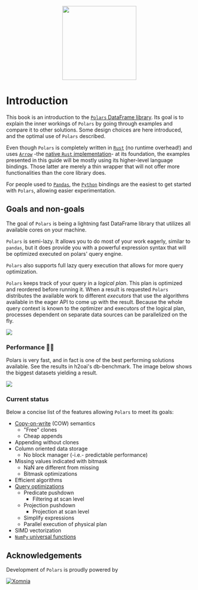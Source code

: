 <div style="text-align:center;margin-top:30px"><img src="https://raw.githubusercontent.com/ritchie46/static/master/polars/polars_logo_white_circle.png" width="200px" /></div>

# Introduction

This book is an introduction to the
[`Polars` DataFrame library](https://github.com/pola-rs/polars). Its goal is to
explain the inner workings of `Polars` by going through examples and compare it to other
solutions. Some design choices are here introduced, and the optimal use of `Polars`
described.

Even though `Polars` is completely written in [`Rust`](https://www.rust-lang.org/) (no
runtime overhead!) and uses [`Arrow`](https://arrow.apache.org/) -the
[native `Rust` implementation](https://docs.rs/crate/arrow/3.0.0)- at its foundation, the
examples presented in this guide will be mostly using its higher-level language
bindings. Those latter are merely a thin wrapper that will not offer more
functionalities than the core library does.

For people used to [`Pandas`](https://pandas.pydata.org/), the
[`Python`](https://www.python.org/) bindings are the easiest to get started with
`Polars`, allowing easier experimentation.

## Goals and non-goals

The goal of `Polars` is being a lightning fast DataFrame library that utilizes all
available cores on your machine.

`Polars` is semi-lazy. It allows you to do most of your work eagerly, similar to `pandas`, but
it does provide you with a powerful expression syntax that will be optimized executed on polars' query engine.

`Polars` also supports full lazy query execution that allows for more query optimization.

`Polars` keeps track of your query in a *logical plan*. This
plan is optimized and reordered before running it. When a result is requested `Polars`
distributes the available work to different *executors* that use the algorithms available
in the eager API to come up with the result. Because the whole query context is known to
the optimizer and executors of the logical plan, processes dependent on separate data
sources can be parallelized on the fly.

![](https://raw.githubusercontent.com/ritchie46/static/master/polars/api.svg)

### Performance 🚀🚀

Polars is very fast, and in fact is one of the best performing solutions available.
See the results in h2oai's db-benchmark. The image below shows the biggest datasets yielding a result.

![](https://www.ritchievink.com/img/post-35-polars-0.15/db-benchmark.png)

### Current status

Below a concise list of the features allowing `Polars` to meet its goals:

- [Copy-on-write](https://en.wikipedia.org/wiki/Copy-on-write) (COW) semantics
  - "Free" clones
  - Cheap appends
- Appending without clones
- Column oriented data storage
  - No block manager (-i.e.- predictable performance)
- Missing values indicated with bitmask
  - NaN are different from missing
  - Bitmask optimizations
- Efficient algorithms
- [Query optimizations](lazy/intro.md)
  - Predicate pushdown
    - Filtering at scan level
  - Projection pushdown
    - Projection at scan level
  - Simplify expressions
  - Parallel execution of physical plan
- SIMD vectorization
- [`NumPy` universal functions](https://numpy.org/doc/stable/reference/ufuncs.html)

## Acknowledgements

Development of `Polars` is proudly powered by

[![Xomnia](https://raw.githubusercontent.com/ritchie46/static/master/polars/xomnia_logo.png)](https://www.xomnia.com)

